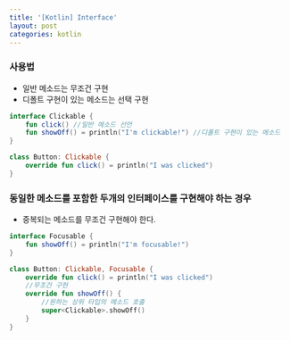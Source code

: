 ```yaml
---
title: '[Kotlin] Interface'
layout: post
categories: kotlin
---
```


### 사용법
- 일반 메소드는 무조건 구현
- 디폴트 구현이 있는 메소드는 선택 구현

```kotlin
interface Clickable {
    fun click() //일반 메소드 선언
    fun showOff() = println("I'm clickable!") //디폴트 구현이 있는 메소드
}
```
```kotlin
class Button: Clickable {
    override fun click() = println("I was clicked")
}
```

### 동일한 메소드를 포함한 두개의 인터페이스를 구현해야 하는 경우
- 중복되는 메소드를 무조건 구현해야 한다.

```kotlin
interface Focusable {
    fun showOff() = println("I'm focusable!")
}
```
```kotlin
class Button: Clickable, Focusable {
    override fun click() = println("I was clicked")
    //무조건 구현
    override fun showOff() {
        //원하는 상위 타입의 메소드 호출
        super<Clickable>.showOff()
    }
}
```

